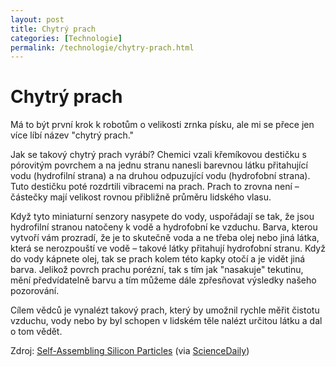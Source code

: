 ```yaml
---
layout: post
title: Chytrý prach
categories: [Technologie]
permalink: /technologie/chytry-prach.html
---
```

# Chytrý prach

Má to být první krok k robotům o velikosti zrnka písku, ale mi se přece jen více líbí název "chytrý prach."

Jak se takový chytrý prach vyrábí? Chemici vzali křemíkovou destičku s pórovitým povrchem a na jednu stranu nanesli barevnou látku přitahující vodu (hydrofilní strana) a na druhou odpuzující vodu (hydrofobní strana). Tuto destičku poté rozdrtili vibracemi na prach. Prach to zrovna není – částečky mají velikost rovnou přibližně průměru lidského vlasu.

Když tyto miniaturní senzory nasypete do vody, uspořádají se tak, že jsou hydrofilní stranou natočeny k vodě a hydrofobní ke vzduchu. Barva, kterou vytvoří vám prozradí, že je to skutečně voda a ne třeba olej nebo jiná látka, která se nerozpouští ve vodě – takové látky přitahují hydrofobní stranu. Když do vody kápnete olej, tak se prach kolem této kapky otočí a je vidět jiná barva. Jelikož povrch prachu porézní, tak s tím jak "nasakuje" tekutinu, mění předvídatelně barvu a tím můžeme dále zpřesňovat výsledky našeho pozorování.

Cílem vědců je vynalézt takový prach, který by umožnil rychle měřit čistotu vzduchu, vody nebo by byl schopen v lidském těle nalézt určitou látku a dal o tom vědět.

Zdroj: [Self-Assembling Silicon Particles](http://ucsdnews.ucsd.edu/newsrel/science/smartdust.htm) (via [ScienceDaily](http://www.sciencedaily.com/))

